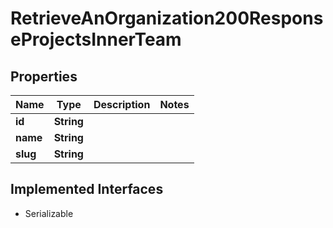 

# RetrieveAnOrganization200ResponseProjectsInnerTeam


## Properties

| Name | Type | Description | Notes |
|------------ | ------------- | ------------- | -------------|
|**id** | **String** |  |  |
|**name** | **String** |  |  |
|**slug** | **String** |  |  |


## Implemented Interfaces

* Serializable


